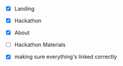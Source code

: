  - [x] Landing
 - [x] Hackathon
 - [x] About
 - [ ] Hackathon Materials


 - [x] making sure everything's linked correctly